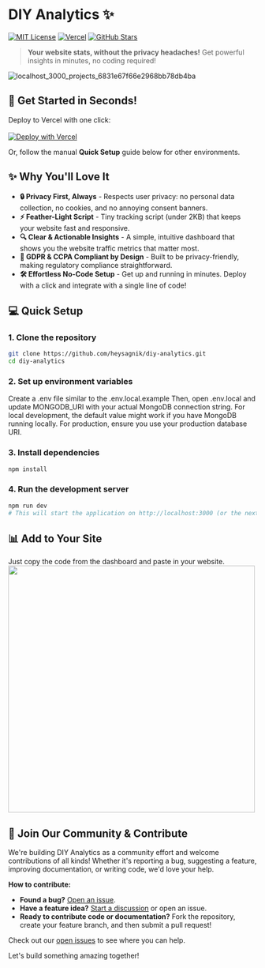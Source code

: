# DIY Analytics ✨

[![MIT License](https://img.shields.io/badge/License-MIT-blue.svg)](LICENSE)
[![Vercel](https://img.shields.io/badge/Vercel-Ready-black)](https://vercel.com/new/clone?repository-url=https://github.com/heysagnik/diy-analytics)
[![GitHub Stars](https://img.shields.io/github/stars/heysagnik/diy-analytics?style=social)](https://github.com/heysagnik/diy-analytics)

> **Your website stats, without the privacy headaches!** Get powerful insights in minutes, no coding required!

![localhost_3000_projects_6831e67f66e2968bb78db4ba](https://github.com/user-attachments/assets/6fd0f55d-74ea-4027-aec0-d78739fbb157)


## 🚀 Get Started in Seconds!

Deploy to Vercel with one click: <br/> <br/>
[![Deploy with Vercel](https://vercel.com/button)](https://vercel.com/new/clone?repository-url=https://github.com/heysagnik/diy-analytics)  <br/> 

Or, follow the manual **Quick Setup** guide below for other environments.

## ✨ Why You'll Love It

- **🔒 Privacy First, Always** - Respects user privacy: no personal data collection, no cookies, and no annoying consent banners.
- **⚡ Feather-Light Script** - Tiny tracking script (under 2KB) that keeps your website fast and responsive.
- **🔍 Clear & Actionable Insights** - A simple, intuitive dashboard that shows you the website traffic metrics that matter most.
- **🚫 GDPR & CCPA Compliant by Design** - Built to be privacy-friendly, making regulatory compliance straightforward.
- **🛠️ Effortless No-Code Setup** - Get up and running in minutes. Deploy with a click and integrate with a single line of code!

## 💻 Quick Setup


### 1. Clone the repository
```bash
git clone https://github.com/heysagnik/diy-analytics.git
cd diy-analytics
```
### 2. Set up environment variables
Create a .env file similar to the .env.local.example
Then, open .env.local and update MONGODB_URI with your actual MongoDB connection string.
For local development, the default value might work if you have MongoDB running locally.
For production, ensure you use your production database URI.

### 3. Install dependencies
```bash
npm install
```
### 4. Run the development server
```bash
npm run dev
# This will start the application on http://localhost:3000 (or the next available port).
```

## 📊 Add to Your Site

Just copy the code from the dashboard and paste in your website.
<img src="https://github.com/user-attachments/assets/55b84635-32a3-48e5-aef4-8b9510090762" width='500'/>




## 🤝 Join Our Community & Contribute

We're building DIY Analytics as a community effort and welcome contributions of all kinds! Whether it's reporting a bug, suggesting a feature, improving documentation, or writing code, we'd love your help.

**How to contribute:**
- **Found a bug?** [Open an issue](https://github.com/heysagnik/diy-analytics/issues).
- **Have a feature idea?** [Start a discussion](https://github.com/heysagnik/diy-analytics/discussions) or open an issue.
- **Ready to contribute code or documentation?** Fork the repository, create your feature branch, and then submit a pull request!

Check out our [open issues](https://github.com/heysagnik/diy-analytics/issues) to see where you can help.

Let's build something amazing together!
